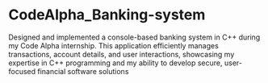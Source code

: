 # CodeAlpha_Banking-system
Designed and implemented a console-based banking system in C++ during my Code Alpha internship. This application efficiently manages transactions, account details, and user interactions, showcasing my expertise in C++ programming and my ability to develop secure, user-focused financial software solutions
